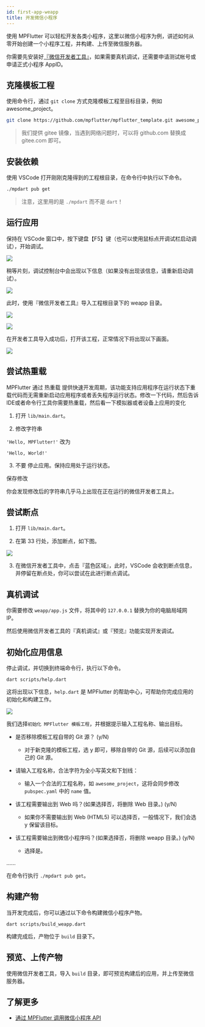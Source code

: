 ```yaml
---
id: first-app-weapp
title: 开发微信小程序
---
```


使用 MPFlutter 可以轻松开发各类小程序，这里以微信小程序为例，讲述如何从零开始创建一个小程序工程，并构建、上传至微信服务器。

你需要先安装好[『微信开发者工具』](https://developers.weixin.qq.com/miniprogram/dev/devtools/download.html)，如果需要真机调试，还需要申请测试帐号或申请正式小程序 AppID。

## 克隆模板工程

使用命令行，通过 `git clone` 方式克隆模板工程至目标目录，例如 awesome_project。

```sh
git clone https://github.com/mpflutter/mpflutter_template.git awesome_project
```

> 我们提供 gitee 镜像，当遇到网络问题时，可以将 github.com 替换成 gitee.com 即可。

## 安装依赖

使用 VSCode 打开刚刚克隆得到的工程根目录，在命令行中执行以下命令。

```sh
./mpdart pub get
```

> 注意，这里用的是 `./mpdart` 而不是 `dart`！

## 运行应用

保持在 VSCode 窗口中，按下键盘【F5】键（也可以使用鼠标点开调试栏启动调试），开始调试。

![](assets/ide-debug-guide-0.png)

稍等片刻，调试控制台中会出现以下信息（如果没有出现该信息，请重新启动调试）。

![](assets/ide-debug-guide-1.png)

此时，使用『微信开发者工具』导入工程根目录下的 weapp 目录。

![](assets/weapp-debug-guide-0.png)

![](assets/weapp-debug-guide-1.png)

在开发者工具导入成功后，打开该工程，正常情况下将出现以下画面。

![](assets/weapp-debug-guide-2.png)

## 尝试热重载

MPFlutter 通过 热重载 提供快速开发周期，该功能支持应用程序在运行状态下重载代码而无需重新启动应用程序或者丢失程序运行状态。修改一下代码，然后告诉IDE或者命令行工具你需要热重载，然后看一下模拟器或者设备上应用的变化

1. 打开 `lib/main.dart`。

2. 修改字符串

`
'Hello, MPFlutter!'
`
改为

`
'Hello, World!'
`

3. 不要 停止应用。保持应用处于运行状态。

保存修改

你会发现修改后的字符串几乎马上出现在正在运行的微信开发者工具上。

## 尝试断点

1. 打开 `lib/main.dart`。

2. 在第 33 行处，添加断点，如下图。

![](assets/ide-debug-guide-4.png)

3. 在微信开发者工具中，点击『蓝色区域』，此时，VSCode 会收到断点信息，并停留在断点处，你可以尝试在此进行断点调试。

## 真机调试

你需要修改 `weapp/app.js` 文件，将其中的 `127.0.0.1` 替换为你的电脑局域网 IP。

然后使用微信开发者工具的『真机调试』或『预览』功能实现开发调试。

## 初始化应用信息

停止调试，并切换到终端命令行，执行以下命令。

`
dart scripts/help.dart
`

这将出现以下信息，`help.dart` 是 MPFlutter 的帮助中心，可帮助你完成应用的初始化和构建工作。

![](assets/ide-debug-guide-3.png)

我们选择`初始化 MPFlutter 模板工程`，并根据提示输入工程名称、输出目标。

* 是否移除模板工程自带的 Git 源？ (y/N)

    * 对于新克隆的模板工程，选 y 即可，移除自带的 Git 源，后续可以添加自己的 Git 源。

* 请输入工程名称，合法字符为全小写英文和下划线：

    * 输入一个合法的工程名称，如 `awesome_project`，这将会同步修改 `pubspec.yaml` 中的 `name` 值。

* 该工程需要输出到 Web 吗？(如果选择否，将删除 Web 目录。) (y/N)

    * 如果你不需要输出到 Web (HTML5) 可以选择否，一般情况下，我们会选 y 保留该目标。

* 该工程需要输出到微信小程序吗？(如果选择否，将删除 weapp 目录。) (y/N) 

    * 选择是。

......

在命令行执行 `./mpdart pub get`。

## 构建产物

当开发完成后，你可以通过以下命令构建微信小程序产物。

`
dart scripts/build_weapp.dart
`

构建完成后，产物位于 `build` 目录下。

## 预览、上传产物

使用微信开发者工具，导入 `build` 目录，即可预览构建后的应用，并上传至微信服务器。

## 了解更多

* [通过 MPFlutter 调用微信小程序 API](./weapp-api)
